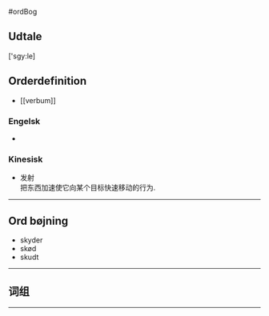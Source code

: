 #ordBog 


## Udtale
['sgy:le]  


## Orderdefinition
- [[verbum]]

### Engelsk
- 

### Kinesisk
- 发射  
	把东西加速使它向某个目标快速移动的行为. 

---

## Ord bøjning
- skyder  
- skød  
- skudt

---

## 词组  


---

